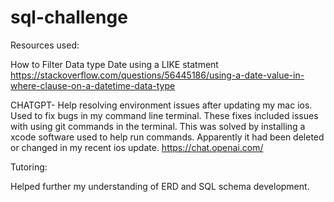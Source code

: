 # sql-challenge
Resources used:

How to Filter Data type Date using a LIKE statment
https://stackoverflow.com/questions/56445186/using-a-date-value-in-where-clause-on-a-datetime-data-type

CHATGPT- Help resolving environment issues after updating my mac ios. Used to fix bugs in my command line terminal.
These fixes included issues with using git commands in the terminal. This was solved by installing a xcode software used to help run commands. Apparently it had been deleted or changed in my recent ios update.
https://chat.openai.com/

Tutoring: 

Helped further my understanding of ERD and SQL schema development.

